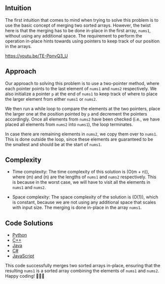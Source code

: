 ## Intuition
The first intuition that comes to mind when trying to solve this problem is to use the basic concept of merging two sorted arrays. However, the twist here is that the merging has to be done in-place in the first array, `nums1`, without using any additional space. The requirement to perform the operation in-place hints towards using pointers to keep track of our position in the arrays.

https://youtu.be/TE-PpnvQ3_U

## Approach
Our approach to solving this problem is to use a two-pointer method, where each pointer points to the last element of `nums1` and `nums2` respectively. We also initialize a pointer `p` at the end of `nums1` to keep track of where to place the larger element from either `nums1` or `nums2`. 

We then run a while loop to compare the elements at the two pointers, place the larger one at the position pointed by `p` and decrement the pointers accordingly. Once all elements from `nums2` have been checked (i.e., we have placed all elements from `nums2` into `nums1`), the loop terminates. 

In case there are remaining elements in `nums2`, we copy them over to `nums1`. This is done outside the loop, since these elements are guaranteed to be the smallest and should be at the start of `nums1`.

## Complexity
- Time complexity: The time complexity of this solution is \(O(m + n)\), where \(m\) and \(n\) are the lengths of `nums1` and `nums2` respectively. This is because in the worst case, we will have to visit all the elements in `nums1` and `nums2`.

- Space complexity: The space complexity of the solution is \(O(1)\), which is constant, because we are not using any additional space that scales with input size. The merging is done in-place in the array `nums1`.

## Code Solutions
- [Python](python/0088-merge-sorted-array.py)
- [C++](cpp/0088-merge-sorted-array.cpp)
- [Java](java/0088-merge-sorted-array.java)
- [C#](csharp/0088-merge-sorted-array.cs)
- [JavaScript](javascript/0088-merge-sorted-array.js)

This code successfully merges two sorted arrays in-place, ensuring that the resulting `nums1` is a sorted array combining the elements of `nums1` and `nums2`. Happy coding! 🎉👩‍💻
